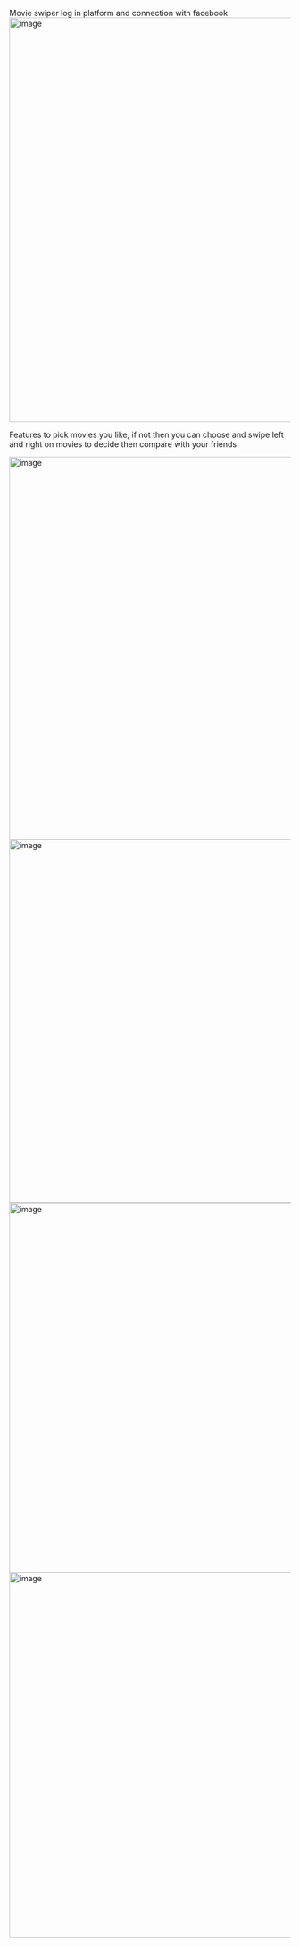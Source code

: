 
Movie swiper log in platform and connection with facebook
<img width="1231" height="724" alt="image" src="https://github.com/user-attachments/assets/d3d4d04b-03a9-4bcb-82aa-83eecfa32985" />

Features to pick movies you like, if not then you can choose and swipe left and right on movies to decide then compare with your friends 

<img width="1262" height="685" alt="image" src="https://github.com/user-attachments/assets/753c7045-e12e-4dcc-8e10-ab1dc7c5e1ee" />


<img width="1260" height="651" alt="image" src="https://github.com/user-attachments/assets/5b8bb56d-0512-48ac-b4eb-33dd2c4082ec" />

<img width="1241" height="661" alt="image" src="https://github.com/user-attachments/assets/9ba98860-5eb9-49d9-b563-66a7e904a82c" />


<img width="1242" height="654" alt="image" src="https://github.com/user-attachments/assets/04c3d080-d0cd-4955-9aca-d727ee344e6f" />

